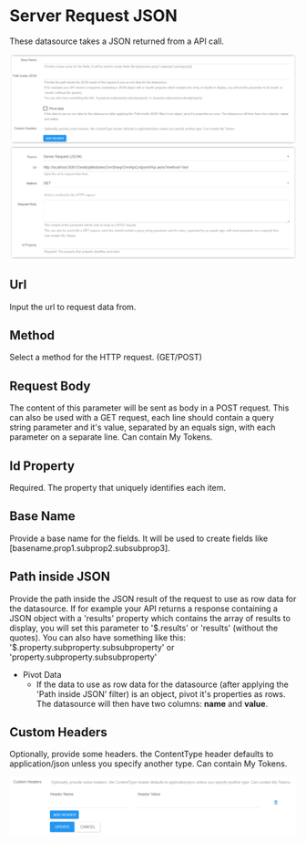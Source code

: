 # Server Request JSON

These datasource takes a JSON returned from a API call.

![json1](../assets/server-json-1.png)
![json2](../assets/server-json-2.png)

## Url

Input the url to request data from.

## Method

Select a method for the HTTP request. (GET/POST)

## Request Body

The content of this parameter will be sent as body in a POST request. 
This can also be used with a GET request, each line should contain a query string parameter and it's value, separated by an equals sign, with each parameter on a separate line.
Can contain My Tokens.

## Id Property

Required. The property that uniquely identifies each item.

## Base Name

Provide a base name for the fields. It will be used to create fields like [basename.prop1.subprop2.subsubprop3].

## Path inside JSON

Provide the path inside the JSON result of the request to use as row data for the datasource.
If for example your API returns a response containing a JSON object with a 'results' property which contains the array of results to display, you will set this parameter to '\$.results' or 'results' (without the quotes). 
You can also have something like this: '$.property.subproperty.subsubproperty' or 'property.subproperty.subsubproperty'

* Pivot Data
    * If the data to use as row data for the datasource (after applying the 'Path inside JSON' filter) is an object, pivot it's properties as rows. The datasource will then have two columns: **name** and **value**.

## Custom Headers

Optionally, provide some headers. the ContentType header defaults to application/json unless you specify another type. Can contain My Tokens.

![custom-headers](../assets/custom-headers.png)